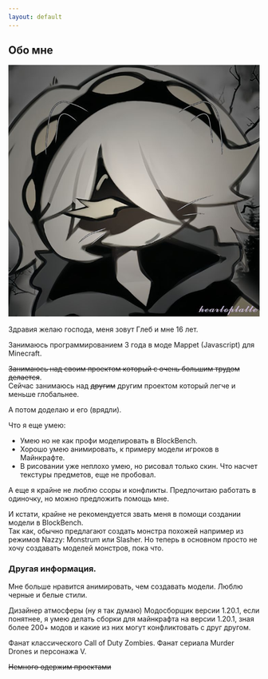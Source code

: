 ```yaml
---
layout: default
---
```


## Обо мне

<img class="profile-picture" src="glebun08.jpg">

Здравия желаю господа, меня зовут Глеб и мне 16 лет.

Занимаюсь программированием 3 года в моде Mappet (Javascript) для Minecraft.

~~Занимаюсь над своим проектом который с очень большим трудом делается~~.  
Сейчас занимаюсь над ~~другим~~ другим проектом который легче и меньше глобальнее.

А потом доделаю и его (врядли).

Что я еще умею:
* Умею но не как профи моделировать в BlockBench.
* Хорошо умею анимировать, к примеру модели игроков в Майнкрафте.
* В рисовании уже неплохо умею, но рисовал только скин. Что насчет текстуры предметов, еще не пробовал. 

А еще я крайне не люблю ссоры и конфликты.
Предпочитаю работать в одиночку, но можно предложить помощь мне.

И кстати, крайне не рекомендуется звать меня в помощи создании модели в BlockBench.  
Так как, обычно предлагают создать монстра похожей например из режимов Nazzy: Monstrum или Slasher.
Но теперь в основном просто не хочу создавать моделей монстров, пока что.

### Другая информация. 

Мне больше нравится анимировать, чем создавать модели.
Люблю черные и белые стили.

Дизайнер атмосферы (ну я так думаю)
Модосборщик версии 1.20.1, если понятнее, я умею делать сборки для майнкрафта на версии 1.20.1, зная более 200+ модов и какие из них могут конфликтовать с друг другом.

Фанат классического Call of Duty Zombies.
Фанат сериала Murder Drones и персонажа V.

~~Немного одержим проектами~~
